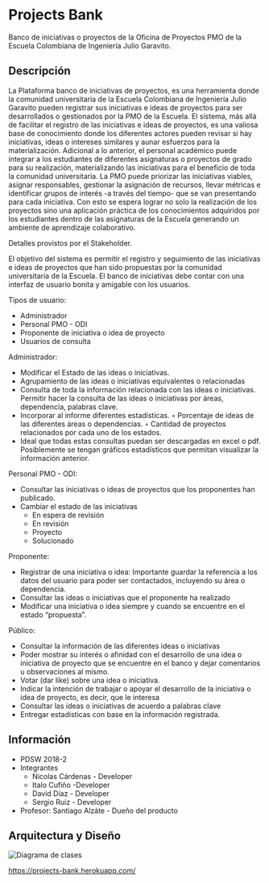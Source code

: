 ﻿# Projects Bank
Banco de iniciativas o proyectos de la Oficina de Proyectos PMO de la Escuela Colombiana de Ingeniería Julio Garavito.

## Descripción
La Plataforma banco de iniciativas de proyectos, es una herramienta donde la comunidad universitaria de la Escuela Colombiana de Ingeniería Julio Garavito pueden registrar sus iniciativas e ideas de proyectos para ser desarrollados o gestionados por la PMO de la Escuela. El sistema, más allá de facilitar el registro de las iniciativas e ideas de proyectos, es una valiosa base de conocimiento donde los diferentes actores pueden revisar si hay iniciativas, ideas o intereses similares y aunar esfuerzos para la materialización. Adicional a lo anterior, el personal académico puede integrar a los estudiantes de diferentes asignaturas o proyectos de grado para su realización, materializando las iniciativas para el beneficio de toda la comunidad universitaria. La PMO puede priorizar las iniciativas viables, asignar responsables, gestionar la asignación de recursos, llevar métricas e identificar grupos de interés -a través del tiempo- que se van presentando para cada iniciativa. Con esto se espera lograr no solo la realización de los proyectos sino una aplicación práctica de los conocimientos adquiridos por los estudiantes dentro de las asignaturas de la Escuela generando un ambiente de aprendizaje colaborativo.

Detalles provistos por el Stakeholder.

El objetivo del sistema es permitir el registro y seguimiento de las iniciativas e ideas de proyectos que han sido propuestas por la comunidad universitaria de la Escuela. El banco de iniciativas debe contar con una interfaz de usuario bonita y amigable con los usuarios.

Tipos de usuario:
-   Administrador
-   Personal PMO - ODI
-   Proponente de iniciativa o idea de proyecto
-   Usuarios de consulta

Administrador:
-   Modificar el Estado de las ideas o iniciativas.
-   Agrupamiento de las ideas o iniciativas equivalentes o relacionadas
-   Consulta de toda la información relacionada con las ideas o iniciativas. Permitir hacer la consulta de las ideas o iniciativas por áreas, dependencia, palabras clave.
-   Incorporar al informe diferentes estadísticas.
◦ Porcentaje de ideas de las diferentes áreas o dependencias.
◦ Cantidad de proyectos relacionados por cada uno de los estados.
-   Ideal que todas estas consultas puedan ser descargadas en excel o pdf. Posiblemente se tengan gráficos estadísticos que permitan visualizar la información anterior. 

Personal PMO - ODI:
-   Consultar las iniciativas o ideas de proyectos que los proponentes han publicado.
-   Cambiar el estado de las iniciativas
	- En espera de revisión
	- En revisión
	- Proyecto
	- Solucionado

Proponente:
-   Registrar de una iniciativa o idea: Importante guardar la referencia a los datos del usuario para poder ser contactados, incluyendo su área o dependencia.
-   Consultar las ideas o iniciativas que el proponente ha realizado
-   Modificar una iniciativa o idea siempre y cuando se encuentre en el estado “propuesta”.

Público:
-   Consultar la información de las diferentes ideas o iniciativas
-   Poder mostrar su interés o afinidad con el desarrollo de una idea o iniciativa de proyecto que se encuentre en el banco y dejar comentarios u observaciones al mismo.
-   Votar (dar like) sobre una idea o iniciativa.
-   Indicar la intención de trabajar o apoyar el desarrollo de la iniciativa o idea de proyecto, es decir, que le interesa
-   Consultar las ideas o iniciativas de acuerdo a palabras clave
-   Entregar estadísticas con base en la información registrada.

## Información

 - PDSW 2018-2
 - Integrantes
	 - Nicolas Cárdenas - Developer
	 - Italo Cufiño -Developer
	 - David Díaz - Developer
	 - Sergio Ruiz - Developer
 - Profesor: Santiago Alzáte - Dueño del producto


## Arquitectura y Diseño
![Diagrama de clases](https://drive.google.com/open?id=1enE4YhUG1Ltol7V-hZqkU6D_KdX3cdTc)

https://projects-bank.herokuapp.com/
